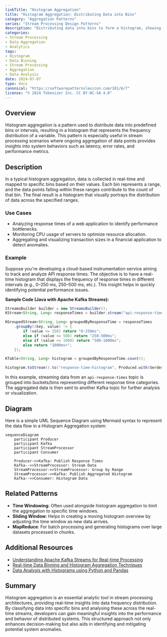 ```yaml
---
linkTitle: "Histogram Aggregation"
title: "Histogram Aggregation: Distributing Data into Bins"
category: "Aggregation Patterns"
series: "Stream Processing Design Patterns"
description: "Distributing data into bins to form a histogram, showing the frequency distribution of a variable."
categories:
- Stream Processing
- Data Aggregation
- Analytics
tags:
- Histogram
- Data Binning
- Stream Processing
- Aggregation
- Data Analysis
date: 2024-07-07
type: docs
canonical: "https://softwarepatternslexicon.com/101/6/7"
license: "© 2024 Tokenizer Inc. CC BY-NC-SA 4.0"
---
```


## Overview

Histogram aggregation is a pattern used to distribute data into predefined bins or intervals, resulting in a histogram that represents the frequency distribution of a variable. This pattern is especially useful in stream processing scenarios where ongoing aggregation of data points provides insights into system behaviors such as latency, error rates, and performance metrics.

## Description

In a typical histogram aggregation, data is collected in real-time and mapped to specific bins based on their values. Each bin represents a range, and the data points falling within these ranges contribute to the count of that bin. The final result is a histogram that visually portrays the distribution of data across the specified ranges.

### Use Cases

- Analyzing response times of a web application to identify performance bottlenecks.
- Monitoring CPU usage of servers to optimize resource allocation.
- Aggregating and visualizing transaction sizes in a financial application to detect anomalies.

### Example

Suppose you're developing a cloud-based instrumentation service aiming to track and analyze API response times. The objective is to have a real-time histogram that displays the frequency of response times in different intervals (e.g., 0–250 ms, 250–500 ms, etc.). This insight helps in quickly identifying potential performance issues.

**Sample Code (Java with Apache Kafka Streams):**

```java
StreamsBuilder builder = new StreamsBuilder();
KStream<String, Long> responseTimes = builder.stream("api-response-times");

KGroupedStream<String, Long> groupedByResponseTime = responseTimes
    .groupBy((key, value) -> {
        if (value <= 250) return "0-250ms";
        else if (value <= 500) return "250-500ms";
        else if (value <= 1000) return "500-1000ms";
        else return "1000ms+";
    });

KTable<String, Long> histogram = groupedByResponseTime.count();

histogram.toStream().to("response-time-histogram", Produced.with(Serdes.String(), Serdes.Long()));
```

In this example, streaming data from an `api-response-times` topic is grouped into buckets/bins representing different response time categories. The aggregated data is then sent to another Kafka topic for further analysis or visualization.

## Diagram

Here is a simple UML Sequence Diagram using Mermaid syntax to represent the data flow in a Histogram Aggregation system:

```mermaid
sequenceDiagram
    participant Producer
    participant Kafka
    participant StreamProcessor
    participant Consumer

    Producer->>Kafka: Publish Response Times
    Kafka-->>StreamProcessor: Stream Data
    StreamProcessor->>StreamProcessor: Group by Range
    StreamProcessor->>Kafka: Publish Aggregated Histogram
    Kafka-->>Consumer: Histogram Data
```

## Related Patterns

- **Time Windowing**: Often used alongside histogram aggregation to limit the aggregation to specific time windows.
- **Sliding Window**: Helps in creating a moving histogram overview by adjusting the time window as new data arrives.
- **MapReduce**: For batch processing and generating histograms over large datasets processed in chunks.

## Additional Resources

- [Understanding Apache Kafka Streams for Real-time Processing](https://kafka.apache.org/documentation/streams/)
- [Real-time Data Binning and Histogram Aggregation Techniques](https://linktosource.com)
- [Data Analysis with Histograms using Python and Pandas](https://pandas.pydata.org/docs/user_guide/visualization.html#visualization-histograms)

## Summary

Histogram aggregation is an essential analytic tool in stream processing architectures, providing real-time insights into data frequency distribution. By classifying data into specific bins and analysing these across the real-time streams, developers can gain meaningful insights into the performance and behavior of distributed systems. This structured approach not only enhances decision-making but also aids in identifying and mitigating potential system anomalies.
